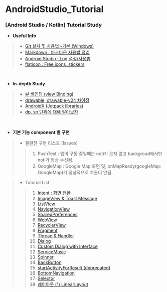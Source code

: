 # AndroidStudio_Tutorial

### [Android Studio / Kotlin] Tutorial Study

   
+ **Useful Info**
> + [Git 설치 및 사용법 -기본 (Windows)](https://winterpoet-kim.tistory.com/7)
> + [Markdown : 마크다운 사용법 정리](https://winterpoet-kim.tistory.com/4)
> + [Android Studio : Log 설정/사용법](https://winterpoet-kim.tistory.com/17)
> + [flaticon : Free icons, stickers](https://www.flaticon.com/31)

 
&nbsp;
&nbsp;

+ **In-depth Study**
> + [뷰 바인딩 (view Binding)](https://winterpoet-kim.tistory.com/3)
> + [drawable, drawable-v24 차이점](https://winterpoet-kim.tistory.com/10)
> + [AndroidX (Jetpack libraries)](https://winterpoet-kim.tistory.com/26)
> + [dp, sp 단위에 대해 알아보자](https://www.flaticon.com/33)

&nbsp;
&nbsp;
&nbsp;

+ **기본 기능 component 별 구현**   

> - 불완전 구현 리스트 (Issues)
> > 1. PushTest :  앱이 구동 중일때는 noti가 오지 않고 backgroud에서만 noti가 정상 수신됨.
> > 1. GoogleMap : Google Map 화면 및, onMapReady(googleMap: GoogleMap)가 정상적으로 호출이 안됨.   

> - Tutorial List
> > 1. [Intent : 화면 전환](https://winterpoet-kim.tistory.com/8)
> > 1. [ImageView & Toast Message](https://winterpoet-kim.tistory.com/9)
> > 1. [ListView](https://winterpoet-kim.tistory.com/11)
> > 1. [NavigationView](https://winterpoet-kim.tistory.com/12)
> > 1. [SharedPreferences](https://winterpoet-kim.tistory.com/13)
> > 1. [WebView](https://winterpoet-kim.tistory.com/14)
> > 1. [RecyclerView](https://winterpoet-kim.tistory.com/15)
> > 1. [Fragment](https://winterpoet-kim.tistory.com/16)
> > 1. [Thread & Handler](https://winterpoet-kim.tistory.com/18)
> > 1. [Dialog](https://winterpoet-kim.tistory.com/20)
> > 1. [Custom Dialog with Interface](https://winterpoet-kim.tistory.com/21)
> > 1. [ServiceMusic](https://winterpoet-kim.tistory.com/22)
> > 1. [Spinner](https://winterpoet-kim.tistory.com/23)
> > 1. [BackButton](https://winterpoet-kim.tistory.com/24)
> > 1. [startActivityForResult (deprecated)](https://winterpoet-kim.tistory.com/25)
> > 1. [BottomNavigation](https://winterpoet-kim.tistory.com/27)
> > 1. [Selector](https://winterpoet-kim.tistory.com/30)
> > 1. [레이아웃 (1) LinearLayout](https://winterpoet-kim.tistory.com/32)
